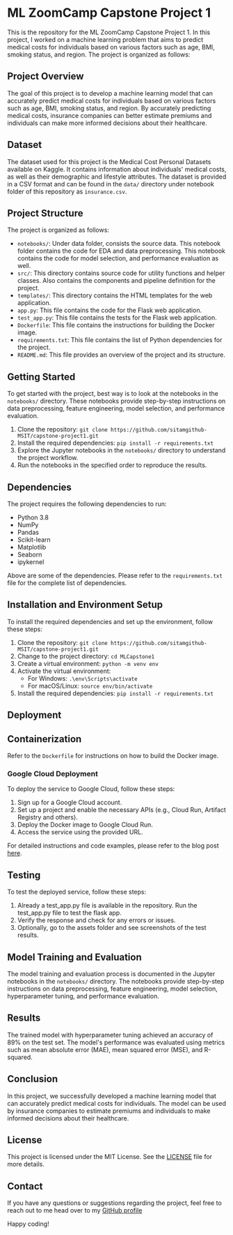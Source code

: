 # ML ZoomCamp Capstone Project 1

This is the repository for the ML ZoomCamp Capstone Project 1. In this project, I worked on a machine learning problem that aims to predict medical costs for individuals based on various factors such as age, BMI, smoking status, and region. The project is organized as follows:

## Project Overview

The goal of this project is to develop a machine learning model that can accurately predict medical costs for individuals based on various factors such as age, BMI, smoking status, and region. By accurately predicting medical costs, insurance companies can better estimate premiums and individuals can make more informed decisions about their healthcare.

## Dataset

The dataset used for this project is the Medical Cost Personal Datasets available on Kaggle. It contains information about individuals' medical costs, as well as their demographic and lifestyle attributes. The dataset is provided in a CSV format and can be found in the `data/` directory under notebook folder of this repository as `insurance.csv`.

## Project Structure

The project is organized as follows:

- `notebooks/`: Under data folder, consists the source data. This notebook folder contains the code for EDA and data preprocessing. This notebook contains the code for model selection, and performance evaluation as well.
- `src/`: This directory contains source code for utility functions and helper classes. Also contains the components and pipeline definition for the project.
- `templates/`: This directory contains the HTML templates for the web application.
- `app.py`: This file contains the code for the Flask web application.
- `test_app.py`: This file contains the tests for the Flask web application.
- `Dockerfile`: This file contains the instructions for building the Docker image.
- `requirements.txt`: This file contains the list of Python dependencies for the project.
- `README.md`: This file provides an overview of the project and its structure.

## Getting Started

To get started with the project, best way is to look at the notebooks in the `notebooks/` directory. These notebooks provide step-by-step instructions on data preprocessing, feature engineering, model selection, and performance evaluation.

1. Clone the repository: `git clone https://github.com/sitamgithub-MSIT/capstone-project1.git`
2. Install the required dependencies: `pip install -r requirements.txt`
3. Explore the Jupyter notebooks in the `notebooks/` directory to understand the project workflow.
4. Run the notebooks in the specified order to reproduce the results.

## Dependencies

The project requires the following dependencies to run:

- Python 3.8
- NumPy
- Pandas
- Scikit-learn
- Matplotlib
- Seaborn
- ipykernel

Above are some of the dependencies. Please refer to the `requirements.txt` file for the complete list of dependencies.

## Installation and Environment Setup

To install the required dependencies and set up the environment, follow these steps:

1. Clone the repository: `git clone https://github.com/sitamgithub-MSIT/capstone-project1.git`
2. Change to the project directory: `cd MLCapstone1`
3. Create a virtual environment: `python -m venv env`
4. Activate the virtual environment:
   - For Windows: `.\env\Scripts\activate`
   - For macOS/Linux: `source env/bin/activate`
5. Install the required dependencies: `pip install -r requirements.txt`

## Deployment

## Containerization

Refer to the `Dockerfile` for instructions on how to build the Docker image.

### Google Cloud Deployment

To deploy the service to Google Cloud, follow these steps:

1. Sign up for a Google Cloud account.
2. Set up a project and enable the necessary APIs (e.g., Cloud Run, Artifact Registry and others).
3. Deploy the Docker image to Google Cloud Run.
4. Access the service using the provided URL.

For detailed instructions and code examples, please refer to the blog post [here](https://lesliemwubbel.com/setting-up-a-flask-app-and-deploying-it-via-google-cloud/).

## Testing

To test the deployed service, follow these steps:

1. Already a test_app.py file is available in the repository. Run the test_app.py file to test the flask app.
2. Verify the response and check for any errors or issues.
3. Optionally, go to the assets folder and see screenshots of the test results.

## Model Training and Evaluation

The model training and evaluation process is documented in the Jupyter notebooks in the `notebooks/` directory. The notebooks provide step-by-step instructions on data preprocessing, feature engineering, model selection, hyperparameter tuning, and performance evaluation.

## Results

The trained model with hyperparameter tuning achieved an accuracy of 89% on the test set. The model's performance was evaluated using metrics such as mean absolute error (MAE), mean squared error (MSE), and R-squared.

## Conclusion

In this project, we successfully developed a machine learning model that can accurately predict medical costs for individuals. The model can be used by insurance companies to estimate premiums and individuals to make informed decisions about their healthcare.

## License

This project is licensed under the MIT License. See the [LICENSE](LICENSE) file for more details.

## Contact

If you have any questions or suggestions regarding the project, feel free to reach out to me head over to my [GitHub profile](https://github.com/sitamgithub-MSIT)

Happy coding!
